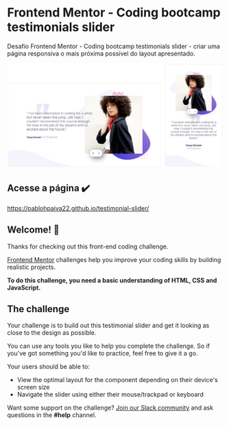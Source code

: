 # Frontend Mentor - Coding bootcamp testimonials slider

Desafio Frontend Mentor  - Coding bootcamp testimonials slider - criar uma página responsiva o mais próxima possível do layout apresentado.

<img src="images/print.PNG"> </img>

## Acesse a página ✔️

https://pablohpaiva22.github.io/testimonial-slider/

## Welcome! 👋

Thanks for checking out this front-end coding challenge.

[Frontend Mentor](https://www.frontendmentor.io) challenges help you improve your coding skills by building realistic projects.

**To do this challenge, you need a basic understanding of HTML, CSS and JavaScript.**

## The challenge

Your challenge is to build out this testimonial slider and get it looking as close to the design as possible.

You can use any tools you like to help you complete the challenge. So if you've got something you'd like to practice, feel free to give it a go.

Your users should be able to: 

- View the optimal layout for the component depending on their device's screen size
- Navigate the slider using either their mouse/trackpad or keyboard

Want some support on the challenge? [Join our Slack community](https://www.frontendmentor.io/slack) and ask questions in the **#help** channel.
